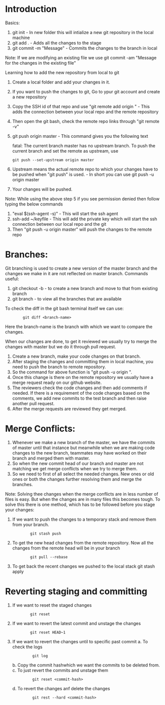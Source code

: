 # Introduction

Basics:

1. git init - In new folder this will intialize a new git repository in the local machine
2. git add . - Adds all the changes to the stage
3. git commit -m "Message" - Commits the changes to the branch in local

Note:
If we are modifying an existing file we use
git commit -am "Message for the changes in the existing file"

Learning how to add the new repository from local to git

1.  Create a local folder and add your changes in it.
2.  If you want to push the changes to git, Go to ypur git account and create a new repository
3.  Copy the SSH id of that repo and use "git remote add origin <Link Copied>" - This adds the connection between your local repo and the remote repository
4.  Then open the git bash, check the remote repo links through "git remote -v"
5.  git push origin master - This command gives you the following text

    fatal: The current branch master has no upstream branch.
    To push the current branch and set the remote as upstream, use

        git push --set-upstream origin master

6.  Upstream means the actual remote repo to which your changes have to be pushed when "git push" is used. - In short you can use git push -u origin master
7.  Your changes will be pushed.

Note:
While using the above step 5 if you see permission denied then follow typing the below commands

1. "eval $(ssh-agent -s)" - This will start the ssh agent
2. ssh-add ~/keyfile - This will add the private key which will start the ssh connection between our local repo and the git
3. Then "git push -u origin master" will push the changes to the remote repo

# Branches:

Git branching is used to create a new version of the master branch and the changes we make in it are not reflected on master branch. Commands useful:

1. git checkout -b <branch-name> - to create a new branch and move to that from existing branch
2. git branch - to view all the branches that are available

To check the diff in the git bash terminal itself we can use:

            git diff <branch-name>


Here the branch-name is the branch with which we want to compare the changes.

When our changes are done, to get it reviewed we usually try to merge the changes with master but we do it through pull request.

1. Create a new branch, make your code changes on that branch.
2. After staging the changes and committing them in local machine, you need to push the branch to remote repository.
3. So the command for above function is "git push -u origin <branch-name>".
4. Once this change is there on the remote repository we usually have a merge request ready on our github website.
5. The reviewers check the code changes and then add comments if needed. If there is a requirement of the code changes based on the comments, we add new commits to the test branch and then raise another pull request.
6. After the merge requests are reviewed they get merged.

# Merge Conflicts:

1. Whenever we make a new branch of the master, we have the commits of master until that instance but meanwhile when we are making code changes to the new branch, teammates may have worked on their branch and merged them with master.
2. So when the new commit head of our branch and master are not matching we get merge conflicts when we try to merge them.
3. So we need to first of all select the needed changes. New ones or old ones or both the changes further resolving them and merge the branches.

Note:
Solving thee changes when the merge conflicts are in less number of files is easy. But when the changes are in many files this becomes tough. To solve this there is one method, which has to be followed before you stage your changes:

1.  If we want to push the changes to a temporary stack and remove them from your branch.

                git stash push

2.  To get the new head changes from the remote repository. Now all the changes from the remote head will be in your branch

                git pull --rebase

3.  To get back the recent changes we pushed to the local stack
    git stash apply

# Reverting staging and committing

1.  If we want to reset the staged changes

                git reset

2.  If we want to revert the latest commit and unstage the changes

                git reset HEAD~1

3.  If we want to revert the changes until to specific past commit
    a. To check the logs

                 git log

    b. Copy the commit hashwhich we want the commits to be deleted from.
    c. To just revert the commits and unstage them

                 git reset <commit-hash>

    d. To revert the changes anf delete the changes

                 git rest --hard <commit-hash>
